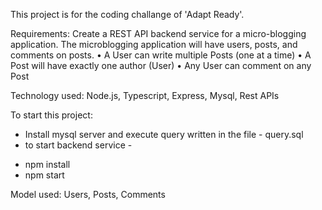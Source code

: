 This project is for the coding challange of 'Adapt Ready'.

Requirements:
Create a REST API backend service for a micro-blogging application. The microblogging
application will have users, posts, and comments on posts.
• A User can write multiple Posts (one at a time)
• A Post will have exactly one author (User)
• Any User can comment on any Post

Technology used: Node.js, Typescript, Express, Mysql, Rest APIs

To start this project:
* Install mysql server and execute query written in the file - query.sql
* to start backend service -
 - npm install
 - npm start

Model used: Users, Posts, Comments